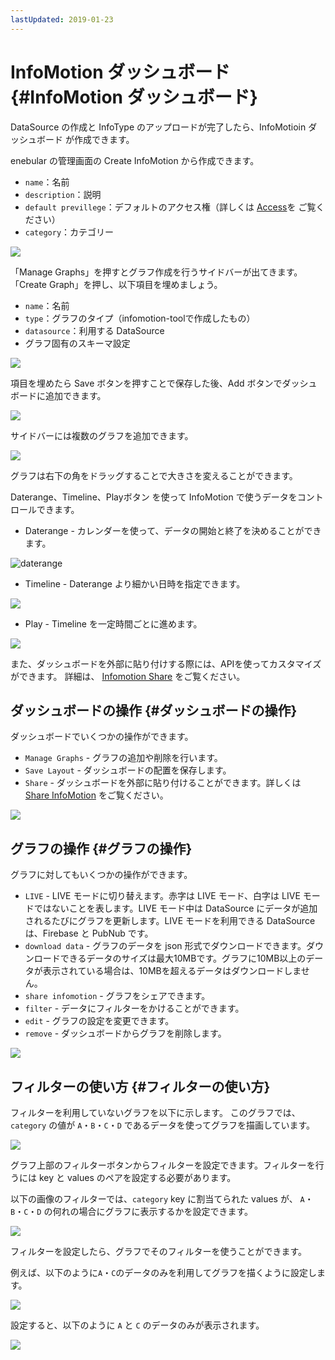 ```yaml
---
lastUpdated: 2019-01-23
---
```


# InfoMotion ダッシュボード {#InfoMotion ダッシュボード}

DataSource の作成と InfoType のアップロードが完了したら、InfoMotioin ダッシュボード が作成できます。

enebular の管理画面の Create InfoMotion から作成できます。

- `name`：名前
- `description`：説明
- `default previllege`：デフォルトのアクセス権（詳しくは [Access](../Config/Access.md)を ご覧ください）
- `category`：カテゴリー

![](../_asset/images/InfoMotion/enebular-developers-create-dashboard.png)

「Manage Graphs」を押すとグラフ作成を行うサイドバーが出てきます。「Create Graph」を押し、以下項目を埋めましょう。

- `name`：名前
- `type`：グラフのタイプ（infomotion-toolで作成したもの）
- `datasource`：利用する DataSource
- グラフ固有のスキーマ設定

![](../_asset/images/InfoMotion/enebular-developers-create-infomotion.png)

項目を埋めたら Save ボタンを押すことで保存した後、Add ボタンでダッシュボードに追加できます。

![](../_asset/images/InfoMotion/enebular-developers-display-infomotion.png)

サイドバーには複数のグラフを追加できます。

![](../_asset/images/InfoMotion/enebular-developers-display-infomotion-multi.png)

グラフは右下の角をドラッグすることで大きさを変えることができます。

Daterange、Timeline、Playボタン を使って InfoMotion で使うデータをコントロールできます。

- Daterange - カレンダーを使って、データの開始と終了を決めることができます。

![daterange](../_asset/images/InfoMotion/enenbular-developers-infomotion-daterange.png)

- Timeline - Daterange より細かい日時を指定できます。

![](../_asset/images/InfoMotion/enebular-developers-infomotion-timeline.png)

- Play - Timeline を一定時間ごとに進めます。

![](../_asset/images/InfoMotion/enebular-developers-infomotion-play.png)

また、ダッシュボードを外部に貼り付けする際には、APIを使ってカスタマイズができます。
詳細は、 [Infomotion Share](./InfoMotionTool.md) をご覧ください。

## ダッシュボードの操作 {#ダッシュボードの操作}

ダッシュボードでいくつかの操作ができます。

- `Manage Graphs` - グラフの追加や削除を行います。
- `Save Layout` - ダッシュボードの配置を保存します。
- `Share` - ダッシュボードを外部に貼り付けることができます。詳しくは [Share InfoMotion](./ShareInfoMotion.md) をご覧ください。

![](../_asset/images/InfoMotion/enebular-developer-dashboard-options.png)

## グラフの操作 {#グラフの操作}

グラフに対してもいくつかの操作ができます。

- `LIVE` - LIVE モードに切り替えます。赤字は LIVE モード、白字は LIVE モードではないことを表します。LIVE モード中は DataSource にデータが追加されるたびにグラフを更新します。LIVE モードを利用できる DataSource は、Firebase と PubNub です。
- `download data` - グラフのデータを json 形式でダウンロードできます。ダウンロードできるデータのサイズは最大10MBです。グラフに10MB以上のデータが表示されている場合は、10MBを超えるデータはダウンロードしません。
- `share infomotion` - グラフをシェアできます。
- `filter` - データにフィルターをかけることができます。
- `edit` - グラフの設定を変更できます。
- `remove` - ダッシュボードからグラフを削除します。

![](../_asset/images/InfoMotion/enebular-developers-infomotion-options.png)

## フィルターの使い方 {#フィルターの使い方}

フィルターを利用していないグラフを以下に示します。
このグラフでは、`category` の値が `A`・`B`・`C`・`D` であるデータを使ってグラフを描画しています。

![](../_asset/images/InfoMotion/enebular-developers-infomotion-prefilter.png)

グラフ上部のフィルターボタンからフィルターを設定できます。フィルターを行うには key と values のペアを設定する必要があります。

以下の画像のフィルターでは、`category` key に割当てられた values が、 `A`・`B`・`C`・`D` の何れの場合にグラフに表示するかを設定できます。

![](../_asset/images/InfoMotion/enebular-developers-infomotion-setfilter.png)

フィルターを設定したら、グラフでそのフィルターを使うことができます。

例えば、以下のように`A`・`C`のデータのみを利用してグラフを描くように設定します。

![](../_asset/images/InfoMotion/enebular-developers-infomotion-usefilter.png)

設定すると、以下のように `A` と `C` のデータのみが表示されます。

![](../_asset/images/InfoMotion/enebular-developers-infomotion-postfilter.png)

